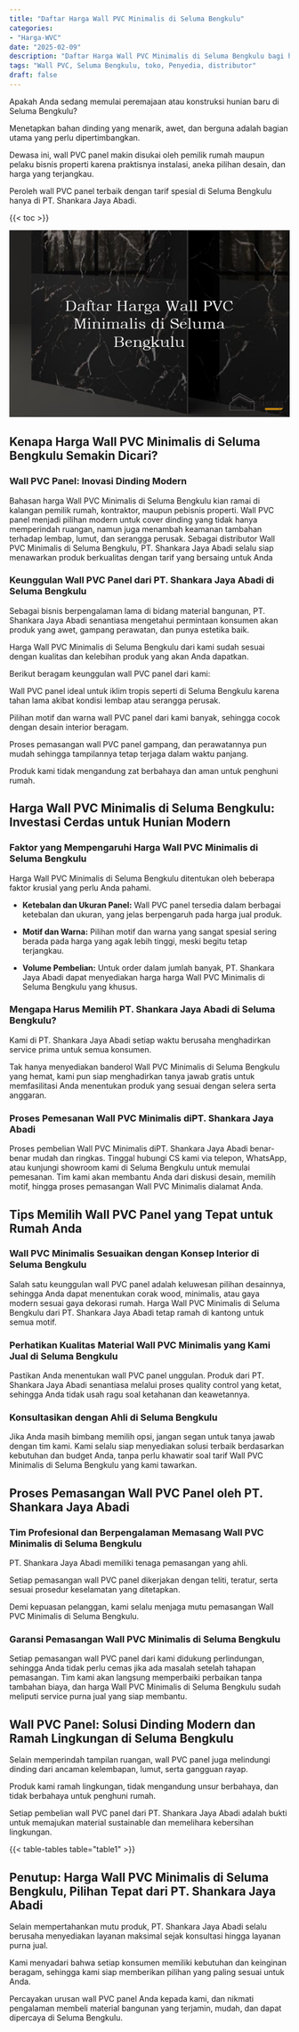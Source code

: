 ```yaml
---
title: "Daftar Harga Wall PVC Minimalis di Seluma Bengkulu"
categories: 
- "Harga-WVC"
date: "2025-02-09"
description: "Daftar Harga Wall PVC Minimalis di Seluma Bengkulu bagi hunian, office, dan ritel. Panel unggulan, beragam motif, variasi warna menarik, dengan layanan pemasangan ditangani oleh teknisi berpengalaman dan jaminan resmi!|Servis distribusi Wall PVC Minimalis di Seluma Bengkulu untuk kebutuhan hunian, kantor, maupun toko, dengan panel berkualitas dan instalasi oleh teknisi berpengalaman dan jaminan resmi.|Pilihan Wall PVC Minimalis di Seluma Bengkulu yang terpercaya untuk tempat tinggal, kantor, dan ritel, bersama produk terbaik dan instalasi ditangani oleh teknisi profesional serta jaminan resmi.|Penjualan Wall PVC Minimalis di Seluma Bengkulu untuk rumah, perkantoran, serta ritel, dengan material terbaik dan pemasangan oleh teknisi profesional, dilengkapi dengan jaminan resmi.}"
tags: "Wall PVC, Seluma Bengkulu, toko, Penyedia, distributor"
draft: false
---
```


Apakah Anda sedang memulai peremajaan atau konstruksi hunian baru di Seluma Bengkulu?

Menetapkan bahan dinding yang menarik, awet, dan berguna adalah bagian utama yang perlu dipertimbangkan.

Dewasa ini, wall PVC panel makin disukai oleh pemilik rumah maupun pelaku bisnis properti karena praktisnya instalasi, aneka pilihan desain, dan harga yang terjangkau.

Peroleh wall PVC panel terbaik dengan tarif spesial di Seluma Bengkulu hanya di PT. Shankara Jaya Abadi.

{{< toc >}}

![Daftar Harga Wall PVC Minimalis di Seluma Bengkulu](/images/Harga-WVC/Daftar-Harga-Wall-PVC-Minimalis-di-Seluma-Bengkulu.png)


## Kenapa Harga Wall PVC Minimalis di Seluma Bengkulu Semakin Dicari?

### Wall PVC Panel: Inovasi Dinding Modern

Bahasan harga Wall PVC Minimalis di Seluma Bengkulu kian ramai di kalangan pemilik rumah, kontraktor, maupun pebisnis properti. Wall PVC panel menjadi pilihan modern untuk cover dinding yang tidak hanya memperindah ruangan, namun juga menambah keamanan tambahan terhadap lembap, lumut, dan serangga perusak. Sebagai distributor Wall PVC Minimalis di Seluma Bengkulu, PT. Shankara Jaya Abadi selalu siap menawarkan produk berkualitas dengan tarif yang bersaing untuk Anda

### Keunggulan Wall PVC Panel dari PT. Shankara Jaya Abadi di Seluma Bengkulu

Sebagai bisnis berpengalaman lama di bidang material bangunan, PT. Shankara Jaya Abadi senantiasa mengetahui permintaan konsumen akan produk yang awet, gampang perawatan, dan punya estetika baik.

Harga Wall PVC Minimalis di Seluma Bengkulu dari kami sudah sesuai dengan kualitas dan kelebihan produk yang akan Anda dapatkan.

Berikut beragam keunggulan wall PVC panel dari kami:

Wall PVC panel ideal untuk iklim tropis seperti di Seluma Bengkulu karena tahan lama akibat kondisi lembap atau serangga perusak.

Pilihan motif dan warna wall PVC panel dari kami banyak, sehingga cocok dengan desain interior beragam.

Proses pemasangan wall PVC panel gampang, dan perawatannya pun mudah sehingga tampilannya tetap terjaga dalam waktu panjang.

Produk kami tidak mengandung zat berbahaya dan aman untuk penghuni rumah.

## Harga Wall PVC Minimalis di Seluma Bengkulu: Investasi Cerdas untuk Hunian Modern

### Faktor yang Mempengaruhi Harga Wall PVC Minimalis di Seluma Bengkulu

Harga Wall PVC Minimalis di Seluma Bengkulu ditentukan oleh beberapa faktor krusial yang perlu Anda pahami.

- **Ketebalan dan Ukuran Panel:** Wall PVC panel tersedia dalam berbagai ketebalan dan ukuran, yang jelas berpengaruh pada harga jual produk.

- **Motif dan Warna:** Pilihan motif dan warna yang sangat spesial sering berada pada harga yang agak lebih tinggi, meski begitu tetap terjangkau.

- **Volume Pembelian:** Untuk order dalam jumlah banyak, PT. Shankara Jaya Abadi dapat menyediakan harga harga Wall PVC Minimalis di Seluma Bengkulu yang khusus.

### Mengapa Harus Memilih PT. Shankara Jaya Abadi di Seluma Bengkulu?

Kami di PT. Shankara Jaya Abadi setiap waktu berusaha menghadirkan service prima untuk semua konsumen.

Tak hanya menyediakan banderol Wall PVC Minimalis di Seluma Bengkulu yang hemat, kami pun siap menghadirkan tanya jawab gratis untuk memfasilitasi Anda menentukan produk yang sesuai dengan selera serta anggaran.

### Proses Pemesanan Wall PVC Minimalis diPT. Shankara Jaya Abadi

Proses pembelian Wall PVC Minimalis diPT. Shankara Jaya Abadi benar-benar mudah dan ringkas. Tinggal hubungi CS kami via telepon, WhatsApp, atau kunjungi showroom kami di Seluma Bengkulu untuk memulai pemesanan. Tim kami akan membantu Anda dari diskusi desain, memilih motif, hingga proses pemasangan Wall PVC Minimalis dialamat Anda.

## Tips Memilih Wall PVC Panel yang Tepat untuk Rumah Anda

### Wall PVC Minimalis Sesuaikan dengan Konsep Interior di Seluma Bengkulu

Salah satu keunggulan wall PVC panel adalah keluwesan pilihan desainnya, sehingga Anda dapat menentukan corak wood, minimalis, atau gaya modern sesuai gaya dekorasi rumah. Harga Wall PVC Minimalis di Seluma Bengkulu dari PT. Shankara Jaya Abadi tetap ramah di kantong untuk semua motif.

### Perhatikan Kualitas Material Wall PVC Minimalis yang Kami Jual di Seluma Bengkulu

Pastikan Anda menentukan wall PVC panel unggulan. Produk dari PT. Shankara Jaya Abadi senantiasa melalui proses quality control yang ketat, sehingga Anda tidak usah ragu soal ketahanan dan keawetannya.

### Konsultasikan dengan Ahli di Seluma Bengkulu

Jika Anda masih bimbang memilih opsi, jangan segan untuk tanya jawab dengan tim kami. Kami selalu siap menyediakan solusi terbaik berdasarkan kebutuhan dan budget Anda, tanpa perlu khawatir soal tarif Wall PVC Minimalis di Seluma Bengkulu yang kami tawarkan.

## Proses Pemasangan Wall PVC Panel oleh PT. Shankara Jaya Abadi

### Tim Profesional dan Berpengalaman Memasang Wall PVC Minimalis di Seluma Bengkulu

PT. Shankara Jaya Abadi memiliki tenaga pemasangan yang ahli.

Setiap pemasangan wall PVC panel dikerjakan dengan teliti, teratur, serta sesuai prosedur keselamatan yang ditetapkan.

Demi kepuasan pelanggan, kami selalu menjaga mutu pemasangan Wall PVC Minimalis di Seluma Bengkulu.

### Garansi Pemasangan Wall PVC Minimalis di Seluma Bengkulu

Setiap pemasangan wall PVC panel dari kami didukung perlindungan, sehingga Anda tidak perlu cemas jika ada masalah setelah tahapan pemasangan. Tim kami akan langsung memperbaiki perbaikan tanpa tambahan biaya, dan harga Wall PVC Minimalis di Seluma Bengkulu sudah meliputi service purna jual yang siap membantu.

## Wall PVC Panel: Solusi Dinding Modern dan Ramah Lingkungan di Seluma Bengkulu

Selain memperindah tampilan ruangan, wall PVC panel juga melindungi dinding dari ancaman kelembapan, lumut, serta gangguan rayap.

Produk kami ramah lingkungan, tidak mengandung unsur berbahaya, dan tidak berbahaya untuk penghuni rumah.

Setiap pembelian wall PVC panel dari PT. Shankara Jaya Abadi adalah bukti untuk memajukan material sustainable dan memelihara kebersihan lingkungan.

{{< table-tables table="table1" >}}

## Penutup: Harga Wall PVC Minimalis di Seluma Bengkulu, Pilihan Tepat dari PT. Shankara Jaya Abadi

Selain mempertahankan mutu produk, PT. Shankara Jaya Abadi selalu berusaha menyediakan layanan maksimal sejak konsultasi hingga layanan purna jual.

Kami menyadari bahwa setiap konsumen memiliki kebutuhan dan keinginan beragam, sehingga kami siap memberikan pilihan yang paling sesuai untuk Anda.

Percayakan urusan wall PVC panel Anda kepada kami, dan nikmati pengalaman membeli material bangunan yang terjamin, mudah, dan dapat dipercaya di Seluma Bengkulu.